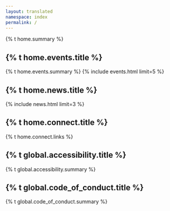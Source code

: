 ```yaml
---
layout: translated
namespace: index
permalink: /
---
```


<style>h1, .main-wrapper h2, h3 {text-align: left; font-weight: bold;}</style>
{% t home.summary %}

## {% t home.events.title %}
{% t home.events.summary %}
{% include events.html limit=5 %}

## {% t home.news.title %}
{% include news.html limit=3 %}

## {% t home.connect.title %}
{% t home.connect.links %}

## {% t global.accessibility.title %}
{% t global.accessibility.summary %}

## {% t global.code_of_conduct.title %}
{% t global.code_of_conduct.summary %}
